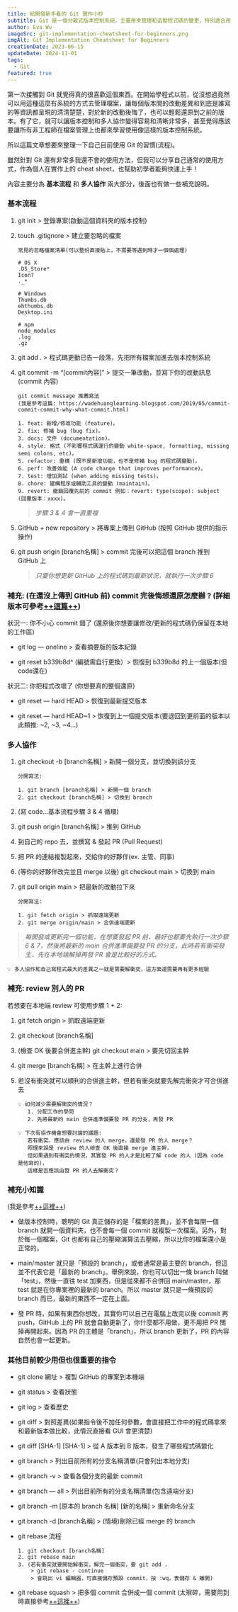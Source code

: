 ```yaml
---
title: 給開發新手看的 Git 實作小抄
subtitle: Git 是一個分散式版本控制系統，主要用來管理和追蹤程式碼的變更，特別適合用於多人協作的開發專案。
author: Eva Wu
imageSrc: git-implementation-cheatsheet-for-beginners.png
imgAlt: Git Implementation Cheatsheet for Beginners
creationDate: 2023-06-15
updateDate: 2024-11-01
tags:
  - Git
featured: true
---
```


第一次接觸到 Git 就覺得真的很喜歡這個東西。在開始學程式以前，從沒想過竟然可以用這種這麼有系統的方式去管理檔案，讓每個版本間的改動差異和到底是誰寫的等資訊都呈現的清清楚楚，對於新的改動後悔了，也可以輕鬆還原到之前的版本。有了它，就可以讓版本控制和多人協作變得容易和清晰非常多，甚至覺得應該要讓所有非工程師在檔案管理上也都來學習使用像這樣的版本控制系統。

所以這篇文章想要來整理一下自己目前使用 Git 的習慣(流程)。

雖然針對 Git 還有非常多我還不會的使用方法，但我可以分享自己通常的使用方式，作為個人在實作上的 cheat sheet，也幫助初學者能夠快速上手！

內容主要分為 **基本流程** 和 **多人協作** 兩大部分，後面也有做一些補充說明。

### **基本流程**

1. git init > 登錄專案(啟動這個資料夾的版本控制)

2. touch .gitignore > 建立要忽略的檔案

   ```
   常見的忽略檔案清單(可以整份直接貼上，不需要等遇到時才一個個處理)
   
   # OS X
   .DS_Store*
   Icon?
   ._*
   
   # Windows
   Thumbs.db
   ehthumbs.db
   Desktop.ini
   
   # npm
   node_modules
   .log
   .gz
   ```

3. git add . > 程式碼更動已告一段落，先把所有檔案加進去版本控制系統

4. git commit -m “\[commit內容\]” > 提交一筆改動，並寫下你的改動訊息(commit 內容)

   ```
   git commit message 推薦寫法 
   (我是參考這篇: https://wadehuanglearning.blogspot.com/2019/05/commit-commit-commit-why-what-commit.html)
   
   1. feat: 新增/修改功能 (feature)。
   2. fix: 修補 bug (bug fix)。
   3. docs: 文件 (documentation)。
   4. style: 格式 (不影響程式碼運行的變動 white-space, formatting, missing semi colons, etc)。
   5. refactor: 重構 (既不是新增功能，也不是修補 bug 的程式碼變動)。
   6. perf: 改善效能 (A code change that improves performance)。
   7. test: 增加測試 (when adding missing tests)。
   8. chore: 建構程序或輔助工具的變動 (maintain)。
   9. revert: 撤銷回覆先前的 commit 例如：revert: type(scope): subject (回覆版本：xxxx)。
   ```

   > *步驟 3 & 4 會一直重複*

5. GitHub + new repository > 將專案上傳到 GitHub (按照 GitHub 提供的指示操作)

6. git push origin \[branch名稱\] > commit 完後可以把這個 branch 推到 GitHub 上

   > *只要你想更新 GitHub 上的程式碼到最新狀況，就執行一次步驟 6*

### **補充: (在還沒上傳到 GitHub 前) commit 完後悔想還原怎麼辦 ? (詳細版本可參考[++這篇++](https://gitbook.tw/chapters/using-git/reset-commit))**

狀況一: 你不小心 commit 錯了 (還原後你想要讓修改/更新的程式碼仍保留在本地的工作區)

- git log — oneline > 查看摘要版的版本紀錄

- git reset b339b8d^ (編號需自行更換）> 恢復到 b339b8d 的上一個版本(但code還在)

狀況二: 你把程式改壞了 (你想要真的整個還原)

- git reset — hard HEAD > 恢復到最新提交版本

- git reset — hard HEAD\~1 > 恢復到上一個提交版本(要退回到更前面的版本以此類推: \~2, \~3, \~4…)

### **多人協作**

1. git checkout -b \[branch名稱\] > 新開一個分支，並切換到該分支

   ```
   分開寫法:
   
   1. git branch [branch名稱] > 新開一個 branch
   2. git checkout [branch名稱] > 切換到 branch
   ```

2. (寫 code…基本流程步驟 3 & 4 循環)

3. git push origin \[branch名稱\] > 推到 GitHub

4. 到自己的 repo 去，並撰寫 & 發起 PR (Pull Request)

5. 把 PR 的連結複製起來，交給你的好夥伴(ex. 主管、同事)

6. (等你的好夥伴改完並且 merge 以後) git checkout main > 切換到 main

7. git pull origin main > 把最新的改動拉下來

   ```
   分開寫法:
   
   1. git fetch origin > 抓取遠端更新
   2. git merge origin/main > 合併遠端更新
   ```

> *每開發或更新完一個功能，在想要發起 PR 前，最好也都要先執行一次步驟 6 & 7，然後將最新的 main 合併進準備要發 PR 的分支，此時若有衝突發生，先在本地端解掉再發 PR 會是比較好的方式。*

```
💡 多人協作和自己寫程式最大的差異之一就是需要解衝突，這方面還需要再有更多經驗
```

### **補充: review 別人的 PR**

若想要在本地端 review 可使用步驟 1 + 2:

1. git fetch origin > 抓取遠端更新

2. git checkout \[branch名稱\]

3. (檢查 OK 後要合併進主幹) git checkout main > 要先切回主幹

4. git merge \[branch名稱\] > 在主幹上進行合併

5. 若沒有衝突就可以順利的合併進主幹，但若有衝突就要先解完衝突才可合併進去

   ```
   💡 如何減少需要解衝突的情況？
      1. 分配工作的學問
      2. 先將最新的 main 合併進準備要發 PR 的分支，再發 PR
   
   💡 下次有協作機會想要討論的議題:
      若有衝突，應該由 review 的人 merge，還是發 PR 的人 merge？
      照理來說是 review 的人檢查 OK 後直接 merge 進主幹，
      但如果遇到有衝突的情況，其實發 PR 的人才是比較了解 code 的人 (因為 code 是他寫的)，
      這樣是否應該由發 PR 的人去解衝突？
   ```

### **補充小知識**

(我是參考[++這裡++](https://github.com/Lidemy/mentor-program-5th/tree/master/examples/week1))

- 做版本控制時，聰明的 Git 真正儲存的是「檔案的差異」，並不會每開一個 branch 就開一個資料夾，也不會每一個 commit 就複製一次檔案。另外，對於每一個檔案，Git 也都有自己的壓縮演算法去壓縮，所以比你的檔案還小是正常的。

- main/master 就只是「預設的 branch」，或者通常是最主要的 branch，但這並不代表它是「最新的 branch」。舉例來說，你也可以切出一條 branch 叫做「test」，然後一直往 test 加東西，但是從來都不合併回 main/master，那 test 就是在你專案裡的最新的 branch。所以 master 就只是一條預設的 branch 而已，最新的東西不一定在上面。

- 發 PR 時，如果有東西你想改，其實你可以自己在電腦上改完以後 commit 再 push，GitHub 上的 PR 就會自動更新了，你什麼都不用做，更不用把 PR 關掉再開起來。因為 PR 的主體是「branch」，所以 branch 更新了，PR 的內容自然也會一起更新。

### **其他目前較少用但也很重要的指令**

- git clone 網址 > 複製 GitHub 的專案到本機端

- git status > 查看狀態

- git log > 查看歷史

- git diff > 對照差異(如果指令後不加任何參數，會直接把工作中的程式碼拿來和最新版本做比較，此情況直接看 GUI 會更清楚)

- git diff \[SHA-1\] \[SHA-1\] > 從 A 版本到 B 版本，發生了哪些程式碼變化

- git branch > 列出目前所有的分支名稱清單(只會列出本地分支)

- git branch -v > 查看各個分支的最新 commit

- git branch — all > 列出目前所有的分支名稱清單(包含遠端分支)

- git branch -m \[原本的 branch 名稱\] \[新的名稱\] > 重新命名分支

- git branch -d \[branch名稱\] > (情境)刪除已經 merge 的 branch

- git rebase 流程

   ```
   1. git checkout [branch名稱]
   2. git rebase main
   3. (若有衝突就要開始解衝突，解完一個衝突，要 git add . 
       > git rebase - continue 
       > 會跳出 vi 編輯器，可直接儲存預設 commit，按 :wq，表儲存 & 離開)
   ```

- git rebase squash > 把多個 commit 合併成一個 commit (太瑣碎，需要用到時直接參考[++這裡++](https://gitbook.tw/chapters/rewrite-history/merge-multiple-commits-to-one-commit))

